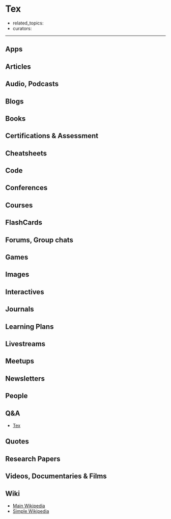 # Tex

- related_topics:
- curators:

------

## Apps

## Articles

## Audio, Podcasts

## Blogs

## Books

## Certifications & Assessment

## Cheatsheets

## Code

## Conferences

## Courses

## FlashCards

## Forums, Group chats

## Games

## Images

## Interactives

## Journals

## Learning Plans

## Livestreams

## Meetups

## Newsletters

## People

## Q&A

- [Tex](https://tex.stackexchange.com)

## Quotes

## Research Papers

## Videos, Documentaries & Films

## Wiki

- [Main Wikipedia](https://en.wikipedia.org/wiki/TeX)
- [Simple Wikipedia](https://simple.wikipedia.org/wiki/LaTeX)

